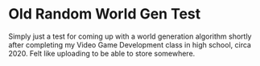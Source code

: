 # Old Random World Gen Test
Simply just a test for coming up with a world generation algorithm shortly after completing my Video Game Development class in high school, circa 2020.
Felt like uploading to be able to store somewhere.
